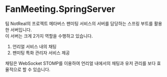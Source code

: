 # FanMeeting.SpringServer
 팀 NotReal의 프로젝트 메타버스 팬미팅 서비스의 서버를 담당하는 스프링 부트를 활용한 서버입니다.  
 이 서버는 크게 2가지 역할을 수행하고 있습니다.  
 1. 언리얼 서비스 내의 채팅
 2. 팬미팅 특화 관리자 서비스 제공
 
 채팅은 WebSocket STOMP를 이용하여 언리얼 내에서의 채팅과 유저 관리를 보다 효율적으로 할 수 있습니다.
